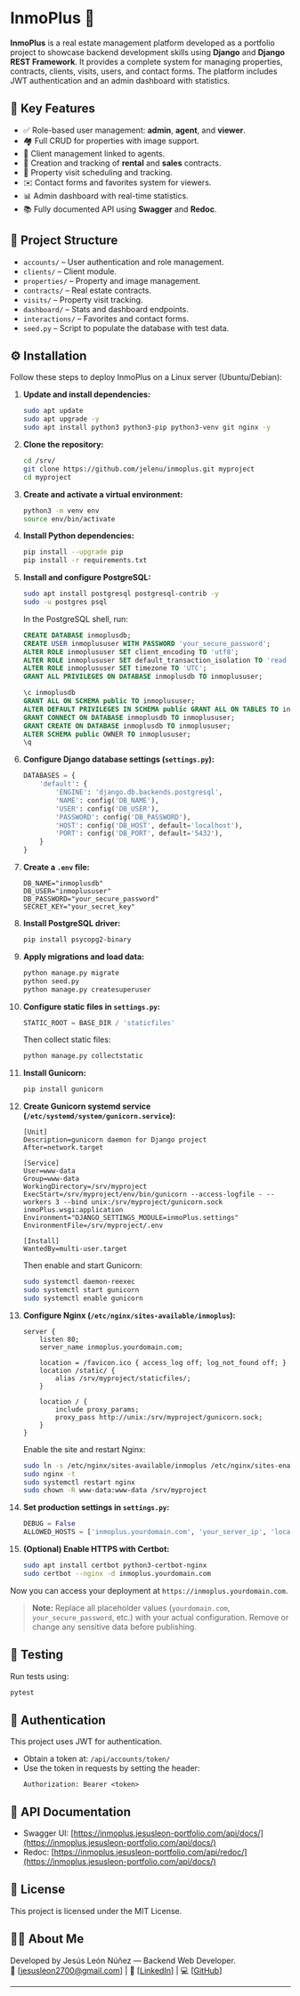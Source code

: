 # InmoPlus 🏡

**InmoPlus** is a real estate management platform developed as a portfolio project to showcase backend development skills using **Django** and **Django REST Framework**. It provides a complete system for managing properties, contracts, clients, visits, users, and contact forms. The platform includes JWT authentication and an admin dashboard with statistics.

## 🚀 Key Features

- ✅ Role-based user management: **admin**, **agent**, and **viewer**.
- 🏘️ Full CRUD for properties with image support.
- 👥 Client management linked to agents.
- 📄 Creation and tracking of **rental** and **sales** contracts.
- 📅 Property visit scheduling and tracking.
- ✉️ Contact forms and favorites system for viewers.
- 📊 Admin dashboard with real-time statistics.
- 📚 Fully documented API using **Swagger** and **Redoc**.

## 🧩 Project Structure

- `accounts/` – User authentication and role management.
- `clients/` – Client module.
- `properties/` – Property and image management.
- `contracts/` – Real estate contracts.
- `visits/` – Property visit tracking.
- `dashboard/` – Stats and dashboard endpoints.
- `interactions/` – Favorites and contact forms.
- `seed.py` – Script to populate the database with test data.

## ⚙️ Installation

Follow these steps to deploy InmoPlus on a Linux server (Ubuntu/Debian):

1. **Update and install dependencies:**
   ```sh
   sudo apt update
   sudo apt upgrade -y
   sudo apt install python3 python3-pip python3-venv git nginx -y
   ```

2. **Clone the repository:**
   ```sh
   cd /srv/
   git clone https://github.com/jelenu/inmoplus.git myproject
   cd myproject
   ```

3. **Create and activate a virtual environment:**
   ```sh
   python3 -m venv env
   source env/bin/activate
   ```

4. **Install Python dependencies:**
   ```sh
   pip install --upgrade pip
   pip install -r requirements.txt
   ```

5. **Install and configure PostgreSQL:**
   ```sh
   sudo apt install postgresql postgresql-contrib -y
   sudo -u postgres psql
   ```
   In the PostgreSQL shell, run:
   ```sql
   CREATE DATABASE inmoplusdb;
   CREATE USER inmoplususer WITH PASSWORD 'your_secure_password';
   ALTER ROLE inmoplususer SET client_encoding TO 'utf8';
   ALTER ROLE inmoplususer SET default_transaction_isolation TO 'read committed';
   ALTER ROLE inmoplususer SET timezone TO 'UTC';
   GRANT ALL PRIVILEGES ON DATABASE inmoplusdb TO inmoplususer;

   \c inmoplusdb
   GRANT ALL ON SCHEMA public TO inmoplususer;
   ALTER DEFAULT PRIVILEGES IN SCHEMA public GRANT ALL ON TABLES TO inmoplususer;
   GRANT CONNECT ON DATABASE inmoplusdb TO inmoplususer;
   GRANT CREATE ON DATABASE inmoplusdb TO inmoplususer;
   ALTER SCHEMA public OWNER TO inmoplususer;
   \q
   ```

6. **Configure Django database settings (`settings.py`):**
   ```python
   DATABASES = {
       'default': {
           'ENGINE': 'django.db.backends.postgresql',
           'NAME': config('DB_NAME'),
           'USER': config('DB_USER'),
           'PASSWORD': config('DB_PASSWORD'),
           'HOST': config('DB_HOST', default='localhost'),
           'PORT': config('DB_PORT', default='5432'),
       }
   }
   ```

7. **Create a `.env` file:**
   ```
   DB_NAME="inmoplusdb"
   DB_USER="inmoplususer"
   DB_PASSWORD="your_secure_password"
   SECRET_KEY="your_secret_key"
   ```

8. **Install PostgreSQL driver:**
   ```sh
   pip install psycopg2-binary
   ```

9. **Apply migrations and load data:**
   ```sh
   python manage.py migrate
   python seed.py
   python manage.py createsuperuser
   ```

10. **Configure static files in `settings.py`:**
    ```python
    STATIC_ROOT = BASE_DIR / 'staticfiles'
    ```

    Then collect static files:
    ```sh
    python manage.py collectstatic
    ```

11. **Install Gunicorn:**
    ```sh
    pip install gunicorn
    ```

12. **Create Gunicorn systemd service (`/etc/systemd/system/gunicorn.service`):**
    ```
    [Unit]
    Description=gunicorn daemon for Django project
    After=network.target

    [Service]
    User=www-data
    Group=www-data
    WorkingDirectory=/srv/myproject
    ExecStart=/srv/myproject/env/bin/gunicorn --access-logfile - --workers 3 --bind unix:/srv/myproject/gunicorn.sock inmoPlus.wsgi:application
    Environment="DJANGO_SETTINGS_MODULE=inmoPlus.settings"
    EnvironmentFile=/srv/myproject/.env

    [Install]
    WantedBy=multi-user.target
    ```

    Then enable and start Gunicorn:
    ```sh
    sudo systemctl daemon-reexec
    sudo systemctl start gunicorn
    sudo systemctl enable gunicorn
    ```

13. **Configure Nginx (`/etc/nginx/sites-available/inmoplus`):**
    ```
    server {
        listen 80;
        server_name inmoplus.yourdomain.com;

        location = /favicon.ico { access_log off; log_not_found off; }
        location /static/ {
            alias /srv/myproject/staticfiles/;
        }

        location / {
            include proxy_params;
            proxy_pass http://unix:/srv/myproject/gunicorn.sock;
        }
    }
    ```
    Enable the site and restart Nginx:
    ```sh
    sudo ln -s /etc/nginx/sites-available/inmoplus /etc/nginx/sites-enabled/
    sudo nginx -t
    sudo systemctl restart nginx
    sudo chown -R www-data:www-data /srv/myproject
    ```

14. **Set production settings in `settings.py`:**
    ```python
    DEBUG = False
    ALLOWED_HOSTS = ['inmoplus.yourdomain.com', 'your_server_ip', 'localhost', '127.0.0.1']
    ```

15. **(Optional) Enable HTTPS with Certbot:**
    ```sh
    sudo apt install certbot python3-certbot-nginx
    sudo certbot --nginx -d inmoplus.yourdomain.com
    ```

Now you can access your deployment at `https://inmoplus.yourdomain.com`.

> **Note:** Replace all placeholder values (`yourdomain.com`, `your_secure_password`, etc.) with your actual configuration. Remove or change any sensitive data before publishing.

## 🧪 Testing

Run tests using:

```sh
pytest
```

## 🔐 Authentication

This project uses JWT for authentication.

- Obtain a token at: `/api/accounts/token/`
- Use the token in requests by setting the header:
  ```
  Authorization: Bearer <token>
  ```

## 📘 API Documentation

- Swagger UI: [https://inmoplus.jesusleon-portfolio.com/api/docs/](https://inmoplus.jesusleon-portfolio.com/api/docs/)
- Redoc: [https://inmoplus.jesusleon-portfolio.com/api/redoc/](https://inmoplus.jesusleon-portfolio.com/api/docs/)

## 📝 License

This project is licensed under the MIT License.

## 👨‍💻 About Me

Developed by Jesús León Núñez — Backend Web Developer.  
📧 [jesusleon2700@gmail.com] | 💼 [[LinkedIn](https://www.linkedin.com/in/jesus-leon-nu%C3%B1ez/)] | 💻 [[GitHub](https://github.com/jelenu/)]

---